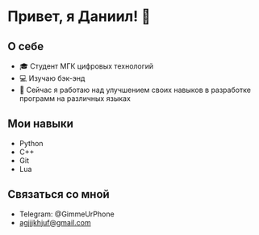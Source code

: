 # Привет, я Даниил! 👋

## О себе
- 🎓 Студент МГК цифровых технологий
- 💻 Изучаю бэк-энд
- 🌱 Сейчас я работаю над улучшением своих навыков в разработке программ на различных языках

## Мои навыки
- Python
- C++
- Git
- Lua

## Связаться со мной
- Telegram: @GimmeUrPhone
- agjjjkhjuf@gmail.com
